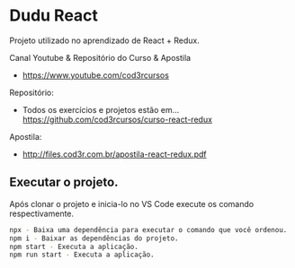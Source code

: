 # Dudu React
Projeto utilizado no aprendizado de React + Redux.

Canal Youtube & Repositório do Curso & Apostila
- https://www.youtube.com/cod3rcursos

Repositório:
- Todos os exercícios e projetos estão em... https://github.com/cod3rcursos/curso-react-redux

Apostila:
- http://files.cod3r.com.br/apostila-react-redux.pdf

## Executar o projeto.

Após clonar o projeto e inicia-lo no VS Code execute os comando respectivamente.

```bash
npx - Baixa uma dependência para executar o comando que você ordenou.
npm i - Baixar as dependências do projeto.
npm start - Executa a aplicação.
npm run start - Executa a aplicação.
```
